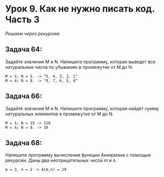 # Урок 9. Как не нужно писать код. Часть 3
*Решаем через рекурсию*
## Задача 64:
 Задайте значения M и N. Напишите программу, которая выведет все натуральные числа по убыванию в промежутке от M до N.
```
M = 1; N = 5. -> "5, 4, 3, 2, 1"
M = 4; N = 8. -> "8, 7, 6, 5, 4"
```
## Задача 66: 
Задайте значения M и N. Напишите программу, которая найдёт сумму натуральных элементов в промежутке от M до N.
```
M = 1; N = 15 -> 120
M = 4; N = 8. -> 30
```
## Задача 68:
 Напишите программу вычисления функции Аккермана с помощью рекурсии. Даны два неотрицательных числа m и n.
```
m = 3, n = 2 -> A(m,n) = 29
```